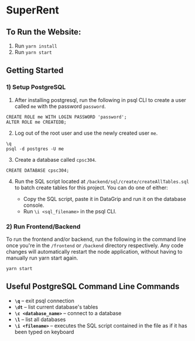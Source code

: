 # SuperRent
## To Run the Website:
1. Run ```yarn install```
2. Run ```yarn start```
## Getting Started
### 1) Setup PostgreSQL
1. After installing postgresql, run the following in psql CLI to create a user called ```me``` with the password ```password```.
```
CREATE ROLE me WITH LOGIN PASSWORD 'password';
ALTER ROLE me CREATEDB;
```
2. Log out of the root user and use the newly created user `me`.
```
\q
psql -d postgres -U me
```
3) Create a database called ```cpsc304```.
```
CREATE DATABASE cpsc304;
```

4) Run the SQL script located at ```/backend/sql/create/createAllTables.sql``` to batch create tables for this project. You can do one of either:

    * Copy the SQL script, paste it in DataGrip and run it on the database console.
    * Run ```\i <sql_filename>``` in the psql CLI.

### 2) Run Frontend/Backend
To run the frontend and/or backend, run the following in the command line once you're in the ```/frontend``` or ```/backend``` directory respectively. Any code changes will automatically restart the node application, without having to manually run yarn start again. 

 ```
 yarn start
 ``` 
## Useful PostgreSQL Command Line Commands
* **`\q`** – exit psql connection
* **`\dt`** – list current database's tables
* **`\c <database_name>`** – connect to a database
* **`\l`** – list all databases
* **`\i <filename>`** – executes the SQL script contained in the file as if it has been typed on keyboard

